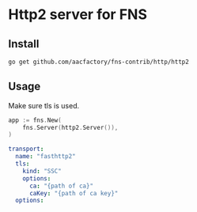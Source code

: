 # Http2 server for FNS

## Install
```bash
go get github.com/aacfactory/fns-contrib/http/http2
```

## Usage
Make sure tls is used.
```go
app := fns.New(
    fns.Server(http2.Server()),
)
```
```yaml
transport:
  name: "fasthttp2"
  tls:
    kind: "SSC"
    options:
      ca: "{path of ca}"
      caKey: "{path of ca key}"
  options:
    
```

